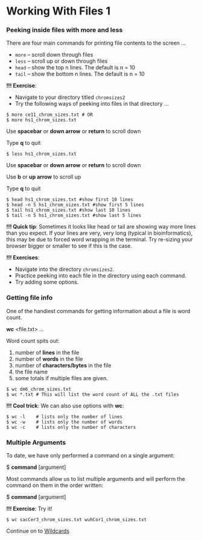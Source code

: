 # Working With Files 1

### Peeking inside files with more and less

There are four main commands for printing file contents to the screen …

- `more` – scroll down through files
- `less` – scroll up or down through files
- `head` – show the top n lines. The default is n = 10
- `tail` – show the bottom n lines. The default is n = 10

**!!! Exercise**: 

- Navigate to your directory titled `chromsizes2`
- Try the following ways of peeking into files in that directory …

```
$ more ce11_chrom_sizes.txt # OR
$ more hs1_chrom_sizes.txt
```

Use **spacebar** or **down arrow** or **return** to scroll down

Type **q** to quit

```
$ less hs1_chrom_sizes.txt
```

Use **spacebar** or **down arrow** or **return** to scroll down

Use **b** or **up arrow** to scroll up

Type **q** to quit

```
$ head hs1_chrom_sizes.txt #show first 10 lines
$ head -n 5 hs1_chrom_sizes.txt #show first 5 lines
$ tail hs1_chrom_sizes.txt #show last 10 lines
$ tail -n 5 hs1_chrom_sizes.txt #show last 5 lines
```

**!!! Quick tip**: Sometimes it looks like head or tail are showing way more lines than you expect. If your lines are very, very long (typical in bioinformatics), this may be due to forced word wrapping in the terminal. Try re-sizing your browser bigger or smaller to see if this is the case.

**!!! Exercises**: 
- Navigate into the directory `chromsizes2`.
- Practice peeking into each file in the directory using each command.
- Try adding some options. 

### Getting file info 

One of the handiest commands for getting information about a file is word count.

**wc** <file.txt> …

Word count spits out:

1. number of **lines** in the file
2. number of **words** in the file
3. number of **characters/bytes** in the file
4. the file name
5. some totals if multiple files are given.

```
$ wc dm6_chrom_sizes.txt
$ wc *.txt # This will list the word count of ALL the .txt files
```

**!!! Cool trick**: We can also use options with **wc**:

```
$ wc -l    # lists only the number of lines
$ wc -w    # lists only the number of words
$ wc -c    # lists only the number of characters
```

### Multiple Arguments

To date, we have only performed a command on a single argument:

$ **command** [argument]

Most commands allow us to list multiple arguments and will perform the command on them in the order written:

$ **command** [argument] <argument> <argument>

**!!! Exercise**: Try it!

```
$ wc sacCer3_chrom_sizes.txt wuhCor1_chrom_sizes.txt

```

Continue on to [Wildcards](1-7_Wildcards.md)
